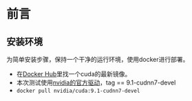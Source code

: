 # 前言

## 安装环境

为简单安装步骤，保持一个干净的运行环境，使用docker进行部署。

- 在[Docker Hub](https://hub.docker.com/)里找一个cuda的最新镜像。
- 本次测试使用[nvidia的官方驱动](https://hub.docker.com/r/nvidia/cuda/)，tag == 9.1-cudnn7-devel
- `docker pull nvidia/cuda:9.1-cudnn7-devel`